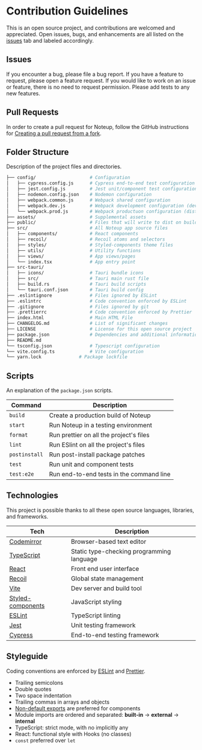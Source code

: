 # Contribution Guidelines

This is an open source project, and contributions are welcomed and appreciated. Open issues, bugs, and enhancements are all listed on the [issues](https://github.com/elements/noteup/issues) tab and labeled accordingly.

## Issues

If you encounter a bug, please file a bug report. If you have a feature to request, please open a feature request. If you would like to work on an issue or feature, there is no need to request permission. Please add tests to any new features.

## Pull Requests

In order to create a pull request for Noteup, follow the GitHub instructions for [Creating a pull request from a fork](https://help.github.com/en/github/collaborating-with-issues-and-pull-requests/creating-a-pull-request-from-a-fork).

## Folder Structure

Description of the project files and directories.

```bash
├── config/                    # Configuration
│   ├── cypress.config.js      # Cypress end-to-end test configuration
│   ├── jest.config.js         # Jest unit/component test configuration
│   ├── nodemon.config.json    # Nodemon configuration
│   ├── webpack.common.js      # Webpack shared configuration
│   ├── webpack.dev.js         # Webpack development configuration (dev server)
│   └── webpack.prod.js        # Webpack productuon configuration (dist output)
├── assets/                    # Supplemental assets
├── public/                    # Files that will write to dist on build
├── src/                       # All Noteup app source files
│   ├── components/            # React components
│   ├── recoil/                # Recoil atoms and selectors
│   ├── styles/                # Styled-components theme files
│   ├── utils/                 # Utility functions
│   ├── views/                 # App views/pages
│   └── index.tsx              # App entry point
├── src-tauri/
│   ├── icons/                 # Tauri bundle icons
│   ├── src/                   # Tauri main rust file
│   ├── build.rs               # Tauri build scripts
│   └── tauri.conf.json        # Tauri build config
├── .eslintignore              # Files ignored by ESLint
├── .eslintrc                  # Code convention enforced by ESLint
├── .gitignore                 # Files ignored by git
├── .prettierrc                # Code convention enforced by Prettier
├── index.html                 # Main HTML File
├── CHANGELOG.md               # List of significant changes
├── LICENSE                    # License for this open source project
├── package.json               # Dependencies and additional information
├── README.md
└── tsconfig.json              # Typescript configuration
└── vite.config.ts             # Vite configuration
└── yarn.lock              # Package lockfile
```

## Scripts

An explanation of the `package.json` scripts.

| Command         | Description                                 |
| --------------- | ------------------------------------------- |
| `build`         | Create a production build of Noteup         |
| `start`         | Run Noteup in a testing environment         |
| `format`        | Run prettier on all the project's files     |
| `lint`          | Run ESlint on all the project's files       |
| `postinstall`   | Run post-install package patches            |
| `test`          | Run unit and component tests                |
| `test:e2e`      | Run end-to-end tests in the command line    |

## Technologies

This project is possible thanks to all these open source languages, libraries, and frameworks.

| Tech                                          | Description                               |
| --------------------------------------------- | ----------------------------------------- |
| [Codemirror](https://codemirror.net/)         | Browser-based text editor                 |
| [TypeScript](https://www.typescriptlang.org/) | Static type-checking programming language |
| [React](https://reactjs.org/)                 | Front end user interface                  |
| [Recoil](https://recoiljs.org/)               | Global state management                   |
| [Vite](https://vitejs.dev/)                   | Dev server and build tool                 |
| [Styled-components](https://styled-components.com/)| JavaScript styling                   |
| [ESLint](https://eslint.org/)                 | TypeScript linting                        |
| [Jest](https://jestjs.io/)                    | Unit testing framework                    |
| [Cypress](https://www.cypress.io/)            | End-to-end testing framework              |

## Styleguide

Coding conventions are enforced by [ESLint](.eslintrc.js) and [Prettier](.prettierrc).

- Trailing semicolons
- Double quotes
- Two space indentation
- Trailing commas in arrays and objects
- [Non-default exports](https://humanwhocodes.com/blog/2019/01/stop-using-default-exports-javascript-module/) are preferred for components
- Module imports are ordered and separated: **built-in** -> **external** -> **internal**
- TypeScript: strict mode, with no implicitly any
- React: functional style with Hooks (no classes)
- `const` preferred over `let`